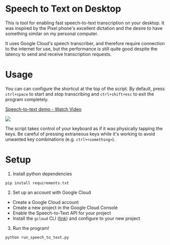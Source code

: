 # Speech to Text on Desktop

This is tool for enabling fast speech-to-text transcription on your desktop. It
was inspired by the Pixel phone's excellent dictation and the desire to have
something similar on my personal computer.

It uses Google Cloud's speech transcriber, and therefore require connection to
the internet for use, but the performance is still quite good despite the
latency to send and receive transcription requests.

# Usage

You can can configure the shortcut at the top of the script. By default, press
`ctrl+space` to start and stop transcribing and `ctrl+shift+esc` to exit the
program completely.

<div>
    <a href="https://www.loom.com/share/84d579d54a4746a9831868a5b560627d">
      <p>Speech-to-text demo - Watch Video</p>
    </a>
    <a href="https://www.loom.com/share/84d579d54a4746a9831868a5b560627d">
      <img style="max-width:300px;" src="https://cdn.loom.com/sessions/thumbnails/84d579d54a4746a9831868a5b560627d-with-play.gif">
    </a>
  </div>

The script takes control of your keyboard as if it was physically tapping the
keys. Be careful of pressing extraneous keys while it's working to avoid
unwanted key combinations (e.g. `ctrl+<something>`).

# Setup

1. Install python dependencies
```
pip install requirements.txt
```

2. Set up an account with Google Cloud

* Create a Google Cloud account
* Create a new project in the Google Cloud Console
* Enable the Speech-to-Text API for your project
* Install the `gcloud` CLI ([link](https://cloud.google.com/sdk/docs/install))
  and configure to your new project


3. Run the program!
```
python run_speech_to_text.py
```


